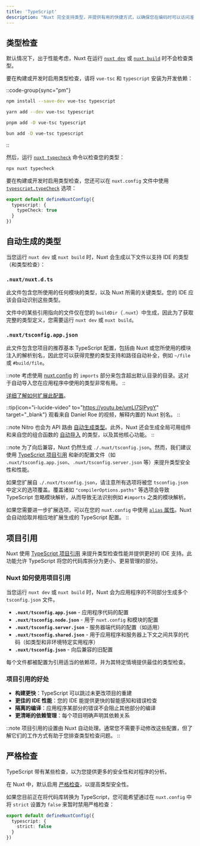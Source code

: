 ```yaml
---
title: 'TypeScript'
description: "Nuxt 完全支持类型，并提供有用的快捷方式，以确保您在编码时可以访问准确的类型信息。"
---
```


## 类型检查

默认情况下，出于性能考虑，Nuxt 在运行 [`nuxt dev`](/docs/api/commands/dev) 或 [`nuxt build`](/docs/api/commands/build) 时不会检查类型。

要在构建或开发时启用类型检查，请将 `vue-tsc` 和 `typescript` 安装为开发依赖：

::code-group{sync="pm"}

  ```bash [npm]
  npm install --save-dev vue-tsc typescript
  ```

  ```bash [yarn]
  yarn add --dev vue-tsc typescript
  ```

  ```bash [pnpm]
  pnpm add -D vue-tsc typescript
  ```

  ```bash [bun]
  bun add -D vue-tsc typescript
  ```

::

然后，运行 [`nuxt typecheck`](/docs/api/commands/typecheck) 命令以检查您的类型：

```bash [Terminal]
npx nuxt typecheck
```

要在构建或开发时启用类型检查，您还可以在 `nuxt.config` 文件中使用 [`typescript.typeCheck`](/docs/api/nuxt-config#typecheck) 选项：

```ts twoslash [nuxt.config.ts]
export default defineNuxtConfig({
  typescript: {
    typeCheck: true
  }
})
```

## 自动生成的类型

当您运行 `nuxt dev` 或 `nuxt build` 时，Nuxt 会生成以下文件以支持 IDE 的类型（和类型检查）：

### `.nuxt/nuxt.d.ts`

此文件包含您所使用的任何模块的类型，以及 Nuxt 所需的关键类型。您的 IDE 应该会自动识别这些类型。

文件中的某些引用指向的文件仅在您的 `buildDir`（`.nuxt`）中生成，因此为了获取完整的类型定义，您需要运行 `nuxt dev` 或 `nuxt build`。

### `.nuxt/tsconfig.app.json`

此文件包含您项目的推荐基本 TypeScript 配置，包括由 Nuxt 或您所使用的模块注入的解析别名，因此您可以获得完整的类型支持和路径自动补全，例如 `~/file` 或 `#build/file`。

::note
考虑使用 [nuxt.config](/docs/api/nuxt-config#imports) 的 `imports` 部分来包含超出默认目录的目录。这对于自动导入您在应用程序中使用的类型非常有用。
::

[详细了解如何扩展此配置](/docs/guide/directory-structure/tsconfig)。

::tip{icon="i-lucide-video" to="https://youtu.be/umLI7SlPygY" target="_blank"}
观看来自 Daniel Roe 的视频，解释内置的 Nuxt 别名。
::

::note
Nitro 也会为 API 路由 [自动生成类型](/docs/guide/concepts/server-engine#typed-api-routes)。此外，Nuxt 还会生成全局可用组件和来自您的组合函数的 [自动导入]( /docs/guide/directory-structure/composables) 的类型，以及其他核心功能。
::

::note
为了向后兼容，Nuxt 仍然生成 `./.nuxt/tsconfig.json`。然而，我们建议使用 [TypeScript 项目引用](/docs/guide/directory-structure/tsconfig) 和新的配置文件（如 `.nuxt/tsconfig.app.json`、`.nuxt/tsconfig.server.json` 等）来提升类型安全性和性能。

如果您扩展自 `./.nuxt/tsconfig.json`，请注意所有选项将被您 `tsconfig.json` 中定义的选项覆盖。覆盖诸如 `"compilerOptions.paths"` 等选项会导致 TypeScript 忽略模块解析，从而导致无法识别例如 `#imports` 之类的模块解析。

如果您需要进一步扩展选项，可以在您的 `nuxt.config` 中使用 [`alias` 属性](/docs/api/nuxt-config#alias)。Nuxt 会自动拾取并相应地扩展生成的 TypeScript 配置。
::

## 项目引用

Nuxt 使用 [TypeScript 项目引用](https://www.typescriptlang.org/docs/handbook/project-references.html) 来提升类型检查性能并提供更好的 IDE 支持。此功能允许 TypeScript 将您的代码库拆分为更小、更易管理的部分。

### Nuxt 如何使用项目引用

当您运行 `nuxt dev` 或 `nuxt build` 时，Nuxt 会为应用程序的不同部分生成多个 `tsconfig.json` 文件。

- **`.nuxt/tsconfig.app.json`** - 应用程序代码的配置
- **`.nuxt/tsconfig.node.json`** - 用于 `nuxt.config` 和模块的配置
- **`.nuxt/tsconfig.server.json`** - 服务器端代码的配置（如适用）
- **`.nuxt/tsconfig.shared.json`** - 用于应用程序和服务器上下文之间共享的代码（如类型和非环境特定实用程序）
- **`.nuxt/tsconfig.json`** - 向后兼容的旧配置

每个文件都被配置为引用适当的依赖项，并为其特定情境提供最佳的类型检查。

### 项目引用的好处

- **构建更快**：TypeScript 可以跳过未更改项目的重建
- **更佳的 IDE 性能**：您的 IDE 能提供更快的智能感知和错误检查
- **隔离的编译**：应用程序某部分的错误不会阻止其他部分的编译
- **更清晰的依赖管理**：每个项目明确声明其依赖关系

::note
项目引用的设置由 Nuxt 自动处理。通常您不需要手动修改这些配置，但了解它们的工作方式有助于您排查类型检查问题。
::

## 严格检查

TypeScript 带有某些检查，以为您提供更多的安全性和对程序的分析。

在 Nuxt 中，默认启用 [严格检查](https://www.typescriptlang.org/docs/handbook/migrating-from-javascript.html#getting-stricter-checks)，以提高类型安全性。

如果您目前正在将代码库转换为 TypeScript，您可能希望通过在 `nuxt.config` 中将 `strict` 设置为 `false` 来暂时禁用严格检查：

```ts twoslash [nuxt.config.ts]
export default defineNuxtConfig({
  typescript: {
    strict: false
  }
})
```